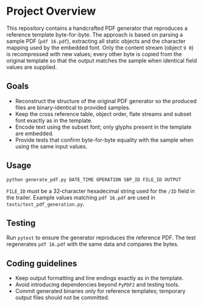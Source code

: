 # Project Overview

This repository contains a handcrafted PDF generator that reproduces a
reference template byte-for-byte.  The approach is based on parsing a
sample PDF (`pdf 16.pdf`), extracting all static objects and the
character mapping used by the embedded font.  Only the content stream
(object `9 0`) is recompressed with new values; every other byte is
copied from the original template so that the output matches the sample
when identical field values are supplied.

## Goals

* Reconstruct the structure of the original PDF generator so the
  produced files are binary-identical to provided samples.
* Keep the cross reference table, object order, flate streams and
  subset font exactly as in the template.
* Encode text using the subset font; only glyphs present in the template
  are embedded.
* Provide tests that confirm byte-for-byte equality with the sample
  when using the same input values.

## Usage

```
python generate_pdf.py DATE_TIME OPERATION SBP_ID FILE_ID OUTPUT
```

`FILE_ID` must be a 32‑character hexadecimal string used for the `/ID`
field in the trailer.  Example values matching `pdf 16.pdf` are used in
`tests/test_pdf_generation.py`.

## Testing

Run `pytest` to ensure the generator reproduces the reference PDF.
The test regenerates `pdf 16.pdf` with the same data and compares the
bytes.

## Coding guidelines

* Keep output formatting and line endings exactly as in the template.
* Avoid introducing dependencies beyond `PyPDF2` and testing tools.
* Commit generated binaries only for reference templates; temporary
  output files should not be committed.


